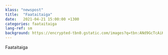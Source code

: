 ```yaml
---
klass: "newspost"
title:  "Faataitaiga"
date:   2021-04-21 15:00:00 +1300
categories: faataitaiga
lang-ref: sm
background: https://encrypted-tbn0.gstatic.com/images?q=tbn:ANd9GcTcAiK5Dyk3k4yCp86uvE2p1Ztvfawo3Fo3bg&usqp=CAU
---
```

Faataitaiga
